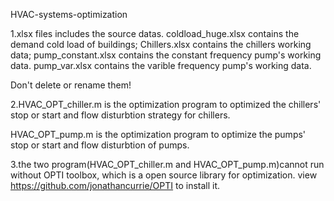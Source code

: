 HVAC-systems-optimization
 
1.xlsx files includes the source datas.
coldload_huge.xlsx contains the demand cold load of buildings; Chillers.xlsx contains the chillers working data;  pump_constant.xlsx contains the constant frequency pump's working data. pump_var.xlsx contains the varible frequency pump's working data.

Don't delete or rename them!

2.HVAC_OPT_chiller.m is the optimization program to optimized the chillers' stop or start and flow disturbtion strategy for chillers.

HVAC_OPT_pump.m is the optimization program to optimize the pumps' stop or start and flow disturbtion of pumps.

3.the two program(HVAC_OPT_chiller.m and HVAC_OPT_pump.m)cannot run without OPTI toolbox, which is a open source library for optimization. view https://github.com/jonathancurrie/OPTI  to install it.

